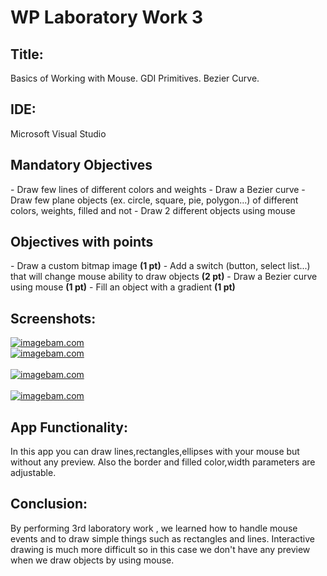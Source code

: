 <h1> WP Laboratory Work 3 </h1>
<h2>Title:</h2>
Basics of Working with Mouse. GDI Primitives. Bezier Curve.
<h2>IDE:</h2> Microsoft Visual Studio

<h2> Mandatory Objectives </h2>
- Draw few lines of different colors and weights
-  Draw a Bezier curve
- Draw few plane objects (ex. circle, square, pie, polygon...) of different colors, weights, filled and not
- Draw 2 different objects using mouse

<h2> Objectives with points </h2>
- Draw a custom bitmap image <b>(1 pt)</b>
- Add a switch (button, select list...) that will change mouse ability to draw objects <b>(2 pt)</b>
- Draw a Bezier curve using mouse <b>(1 pt)</b>
- Fill an object with a gradient <b>(1 pt)</b>

<h2> Screenshots: </h2>
<a href="http://www.imagebam.com/image/cb46c4353483644" target="_blank"><img src="http://thumbnails112.imagebam.com/35349/cb46c4353483644.jpg" alt="imagebam.com"></a>
<br>
<a href="http://www.imagebam.com/image/fe744a353483648" target="_blank"><img src="http://thumbnails112.imagebam.com/35349/fe744a353483648.jpg" alt="imagebam.com"></a></br>
<br>
<a href="http://www.imagebam.com/image/c5c5cc353483651" target="_blank"><img src="http://thumbnails109.imagebam.com/35349/c5c5cc353483651.jpg" alt="imagebam.com"></a>
</br>
<br>
<a href="http://www.imagebam.com/image/80057f353483656" target="_blank"><img src="http://thumbnails111.imagebam.com/35349/80057f353483656.jpg" alt="imagebam.com"></a> 
</br>

<h2> App Functionality: </h2>
In this app you can draw lines,rectangles,ellipses with your mouse but without any preview. Also the border and filled color,width parameters are adjustable.

<h2> Conclusion: </h2>
By performing 3rd laboratory work , we learned how to handle mouse events and to draw simple things such as rectangles and lines. Interactive drawing is much more difficult so in this case we don't have any preview when we draw objects by using mouse.
